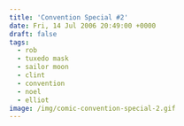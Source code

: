 ```yaml
---
title: 'Convention Special #2'
date: Fri, 14 Jul 2006 20:49:00 +0000
draft: false
tags:
  - rob
  - tuxedo mask
  - sailor moon
  - clint
  - convention
  - noel
  - elliot
image: /img/comic-convention-special-2.gif
---
```


